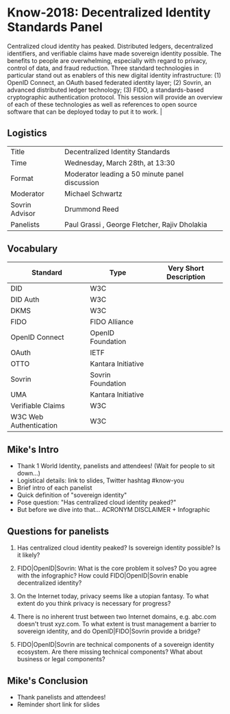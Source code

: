 # Know-2018: Decentralized Identity Standards Panel

Centralized cloud identity has peaked. Distributed ledgers, decentralized identifiers, and verifiable claims have made sovereign identity possible. The benefits to people are overwhelming, especially with regard to privacy, control of data, and fraud reduction. Three standard technologies in particular stand out as enablers of this new digital identity infrastructure: (1) OpenID Connect, an OAuth based federated identity layer; (2) Sovrin, an advanced distributed ledger technology; (3) FIDO, a standards-based cryptographic authentication protocol. This session will provide an overview of each of these technologies as well as references to open source software that can be deployed today to put it to work. |

## Logistics

| | |
|------|--------------------------------|
|Title | Decentralized Identity Standards |
|Time |  Wednesday, March 28th, at 13:30 |
|Format |  Moderator leading a 50 minute panel discussion |
|Moderator |  Michael Schwartz |
|Sovrin Advisor| Drummond Reed |
|Panelists | Paul Grassi , George Fletcher, Rajiv Dholakia |

## Vocabulary

|Standard	| Type | Very Short Description |
|---------|-----------|------------------------|
|DID | W3C | |
|DID Auth | W3C | |
|DKMS | W3C | |
|FIDO | FIDO Alliance | |
|OpenID Connect | OpenID Foundation | |
|OAuth | IETF | |
|OTTO | Kantara Initiative | |
|Sovrin | Sovrin Foundation | |
|UMA | Kantara Initiative | |
|Verifiable Claims | W3C | |
|W3C Web Authentication | W3C | |

## Mike's Intro

* Thank 1 World Identity, panelists and attendees! (Wait for people to sit down...)
* Logistical details: link to slides, Twitter hashtag #know-you
* Brief intro of each panelist
* Quick definition of "sovereign identity"
* Pose question: "Has centralized cloud identity peaked?"
* But before we dive into that... ACRONYM DISCLAIMER + Infographic

## Questions for panelists

1. Has centralized cloud identity peaked? Is sovereign identity possible? Is
it likely?

1. FIDO|OpenID|Sovrin: What is the core problem it solves? Do you agree with the infographic? How could FIDO|OpenID|Sovrin enable decentralized identity?

1. On the Internet today, privacy seems like a utopian fantasy. To what extent
do you think privacy is necessary for progress?

1. There is no inherent trust between two Internet domains, e.g. abc.com
doesn't trust xyz.com. To what extent is trust management a barrier to
sovereign identity, and do OpenID|FIDO|Sovrin provide a bridge?

1. FIDO|OpenID|Sovrin are technical components of a sovereign identity
ecosystem. Are there missing technical components? What about business or legal
components?

## Mike's Conclusion

* Thank panelists and attendees!
* Reminder short link for slides
